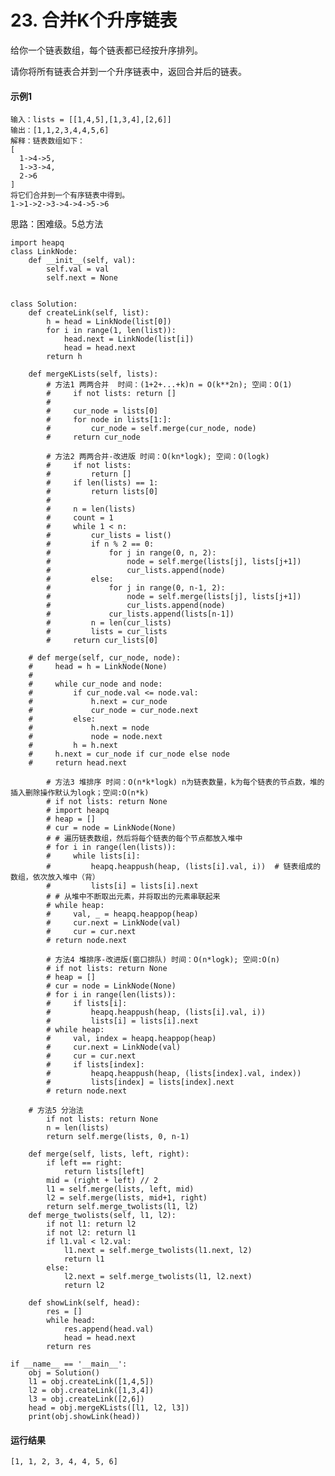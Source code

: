 # 23. 合并K个升序链表
给你一个链表数组，每个链表都已经按升序排列。

请你将所有链表合并到一个升序链表中，返回合并后的链表。

#### 示例1
    输入：lists = [[1,4,5],[1,3,4],[2,6]]
    输出：[1,1,2,3,4,4,5,6]
    解释：链表数组如下：
    [
      1->4->5,
      1->3->4,
      2->6
    ]
    将它们合并到一个有序链表中得到。
    1->1->2->3->4->4->5->6
    
思路：困难级。5总方法
    
    import heapq
    class LinkNode:
        def __init__(self, val):
            self.val = val
            self.next = None


    class Solution:
        def createLink(self, list):
            h = head = LinkNode(list[0])
            for i in range(1, len(list)):
                head.next = LinkNode(list[i])
                head = head.next
            return h

        def mergeKLists(self, lists):
            # 方法1 两两合并  时间：(1+2+...+k)n = O(k**2n); 空间：O(1)
            #     if not lists: return []
            #
            #     cur_node = lists[0]
            #     for node in lists[1:]:
            #         cur_node = self.merge(cur_node, node)
            #     return cur_node

            # 方法2 两两合并-改进版 时间：O(kn*logk); 空间：O(logk)
            #     if not lists:
            #         return []
            #     if len(lists) == 1:
            #         return lists[0]
            #
            #     n = len(lists)
            #     count = 1
            #     while 1 < n:
            #         cur_lists = list()
            #         if n % 2 == 0:
            #             for j in range(0, n, 2):
            #                 node = self.merge(lists[j], lists[j+1])
            #                 cur_lists.append(node)
            #         else:
            #             for j in range(0, n-1, 2):
            #                 node = self.merge(lists[j], lists[j+1])
            #                 cur_lists.append(node)
            #             cur_lists.append(lists[n-1])
            #         n = len(cur_lists)
            #         lists = cur_lists
            #     return cur_lists[0]

        # def merge(self, cur_node, node):
        #     head = h = LinkNode(None)
        #
        #     while cur_node and node:
        #         if cur_node.val <= node.val:
        #             h.next = cur_node
        #             cur_node = cur_node.next
        #         else:
        #             h.next = node
        #             node = node.next
        #         h = h.next
        #     h.next = cur_node if cur_node else node
        #     return head.next

            # 方法3 堆排序 时间：O(n*k*logk) n为链表数量，k为每个链表的节点数，堆的插入删除操作默认为logk；空间:O(n*k)
            # if not lists: return None
            # import heapq
            # heap = []
            # cur = node = LinkNode(None)
            # # 遍历链表数组，然后将每个链表的每个节点都放入堆中
            # for i in range(len(lists)):
            #     while lists[i]:
            #         heapq.heappush(heap, (lists[i].val, i))  # 链表组成的数组，依次放入堆中（背）
            #         lists[i] = lists[i].next
            # # 从堆中不断取出元素，并将取出的元素串联起来
            # while heap:
            #     val, _ = heapq.heappop(heap)
            #     cur.next = LinkNode(val)
            #     cur = cur.next
            # return node.next

            # 方法4 堆排序-改进版(窗口排队) 时间：O(n*logk); 空间:O(n)
            # if not lists: return None
            # heap = []
            # cur = node = LinkNode(None)
            # for i in range(len(lists)):
            #     if lists[i]:
            #         heapq.heappush(heap, (lists[i].val, i))
            #         lists[i] = lists[i].next
            # while heap:
            #     val, index = heapq.heappop(heap)
            #     cur.next = LinkNode(val)
            #     cur = cur.next
            #     if lists[index]:
            #         heapq.heappush(heap, (lists[index].val, index))
            #         lists[index] = lists[index].next
            # return node.next

        # 方法5 分治法
            if not lists: return None
            n = len(lists)
            return self.merge(lists, 0, n-1)

        def merge(self, lists, left, right):
            if left == right:
                return lists[left]
            mid = (right + left) // 2
            l1 = self.merge(lists, left, mid)
            l2 = self.merge(lists, mid+1, right)
            return self.merge_twolists(l1, l2)
        def merge_twolists(self, l1, l2):
            if not l1: return l2
            if not l2: return l1
            if l1.val < l2.val:
                l1.next = self.merge_twolists(l1.next, l2)
                return l1
            else:
                l2.next = self.merge_twolists(l1, l2.next)
                return l2

        def showLink(self, head):
            res = []
            while head:
                res.append(head.val)
                head = head.next
            return res

    if __name__ == '__main__':
        obj = Solution()
        l1 = obj.createLink([1,4,5])
        l2 = obj.createLink([1,3,4])
        l3 = obj.createLink([2,6])
        head = obj.mergeKLists([l1, l2, l3])
        print(obj.showLink(head))
       
#### 运行结果
    [1, 1, 2, 3, 4, 4, 5, 6]
